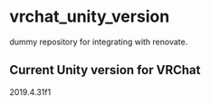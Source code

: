 # vrchat_unity_version
dummy repository for integrating with renovate.

## Current Unity version for VRChat

2019.4.31f1
